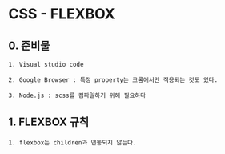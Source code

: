 # CSS - FLEXBOX

## 0. 준비물

```
1. Visual studio code

2. Google Browser : 특정 property는 크롬에서만 적용되는 것도 있다.

3. Node.js : scss를 컴파일하기 위해 필요하다
```

## 1. FLEXBOX 규칙

```
1. flexbox는 children과 연동되지 않는다.
```

